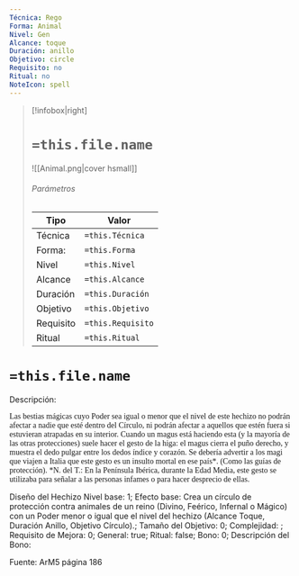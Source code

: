 ```yaml
---
Técnica: Rego
Forma: Animal
Nivel: Gen
Alcance: toque 
Duración: anillo  
Objetivo: circle
Requisito: no
Ritual: no
NoteIcon: spell
---
```


> [!infobox|right]
> # `=this.file.name`
> ![[Animal.png|cover hsmall]]
> ###### Parámetros
> Tipo |  Valor |
> ---|---|
> Técnica  | `=this.Técnica`  |
> Forma: | `=this.Forma`  |
> Nivel | `=this.Nivel`  |
> Alcance | `=this.Alcance` |
> Duración | `=this.Duración` |
> Objetivo | `=this.Objetivo` |
> Requisito | `=this.Requisito` |
> Ritual | `=this.Ritual` |

# `=this.file.name`
Descripción: <p><span style="font-family: 'Roboto Serif', cursive">Las bestias mágicas cuyo Poder sea igual o menor que el nivel de este hechizo no podrán afectar a nadie que esté dentro del Círculo, ni podrán afectar a aquellos que estén fuera si estuvieran atrapadas en su interior. Cuando un magus está haciendo esta (y la mayoría de las otras protecciones) suele hacer el gesto de la higa: el magus cierra el puño derecho, y muestra el dedo pulgar entre los dedos índice y corazón. Se debería advertir a los magi que viajen a Italia que este gesto es un insulto mortal en ese país*.</span><span style="font-family: 'Uncial Antiqua', cursive"> </span><span style="font-family: 'Roboto Serif', cursive">(Como las guías de protección). *N. del T.: En la Península Ibérica, durante la Edad Media, este gesto se utilizaba para señalar a las personas infames o para hacer desprecio de ellas.</span></p>

Diseño del Hechizo
Nivel base: 1; Efecto base: Crea un círculo de protección contra animales de un reino (Divino, Feérico, Infernal o Mágico) con un Poder menor o igual que el nivel del hechizo (Alcance Toque, Duración Anillo, Objetivo Círculo).;  Tamaño del Objetivo: 0; Complejidad: ; Requisito de Mejora: 0; General: true; Ritual: false; Bono: 0; Descripción del Bono: 

Fuente: ArM5 página 186
